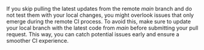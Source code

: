 If you skip pulling the latest updates from the remote *main* branch and do not test them with your local changes, you might overlook issues that only emerge during the remote CI process. To avoid this, make sure to update your local branch with the latest code from *main* before submitting your pull request. This way, you can catch potential issues early and ensure a smoother CI experience.
